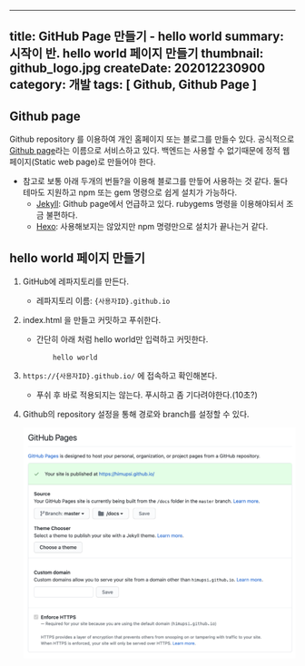 -----
title: GitHub Page 만들기 - hello world
summary: 시작이 반. hello world 페이지 만들기
thumbnail: github_logo.jpg
createDate: 202012230900
category: 개발
tags: [ Github, Github Page ]
-----

## Github page

Github repository 를 이용하여 개인 홈페이지 또는 블로그를 만들수 있다. 공식적으로 [Github page]((https://pages.github.com/))라는 이름으로 서비스하고 있다.
백엔드는 사용할 수 없기때문에 정적 웹 페이지(Static web page)로 만들어야 한다.

* 참고로 보통 아래 두개의 번들?을 이용해 블로그를 만듷어 사용하는 것 같다. 둘다 테마도 지원하고 npm 또는 gem 명령으로 쉽게 설치가 가능하다.
    * [Jekyll](https://jekyllrb.com/): Github page에서 언급하고 있다. rubygems 명령을 이용해야되서 조금 불편하다.
    * [Hexo](https://hexo.io/docs/github-pages): 사용해보지는 않았지만 npm 명령만으로 설치가 끝나는거 같다.

## hello world 페이지 만들기

1. GitHub에 레파지토리를 만든다.
    * 레파지토리 이름: `{사용자ID}.github.io`
1. index.html 을 만들고 커밋하고 푸쉬한다.
    * 간단히 아래 처럼 hello world만 입력하고 커밋한다.
        ```
            hello world
        ```
1. `https://{사용자ID}.github.io/` 에 접속하고 확인해본다.
    * 푸쉬 후 바로 적용되지는 않는다. 푸시하고 좀 기다려야한다.(10초?)

1. Github의 repository 설정을 통해 경로와 branch를 설정할 수 있다.

    ![스크린샷](/images/20201223_1_1.png)